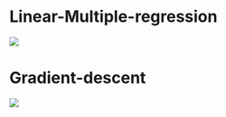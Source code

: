 # Linear-Multiple-regression
![](https://www.voxco.com/wp-content/uploads/2021/11/Linear-Regression1.png)

# Gradient-descent
![](https://miro.medium.com/max/828/1*AsfV2NelG1Ta5F-0kr727w.gif)
